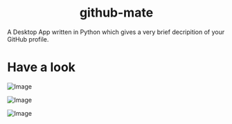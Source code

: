 <h1 align="center">github-mate</h1>

A Desktop App written in Python which gives a very brief decripition of your GitHub profile.

# Have a look

![Image](https://github.com/jamesgeorge007/github-mate/blob/master/assets/screenshots/image.JPG)

![Image](https://github.com/jamesgeorge007/github-mate/blob/master/assets/screenshots/network.JPG)

![Image](https://github.com/jamesgeorge007/github-mate/blob/master/assets/screenshots/validation.JPG)
